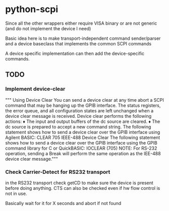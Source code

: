 python-scpi
===========

Since all the other wrappers either require VISA binary or are not generic (and do not implement the device I need)

Basic idea here is to make transport-independent command sender/parser and a device baseclass that implements the common SCPI commands

A device specific implementation can then add the device-specific commands.

## TODO

### Implement device-clear

"""
Using Device Clear
You can send a device clear at any time abort a SCPI command that may be hanging up the GPIB interface. The status registers, the error queue, and all configuration states are left unchanged when a device clear message is received. Device clear performs the following actions:
♦	The input and output buffers of the dc source are cleared. ♦	The dc source is prepared to accept a new command string.
The following statement shows how to send a device clear over the GPIB interface using Agilent BASIC: 
    CLEAR 705	IEEE-488 Device Clear
The following statement shows how to send a device clear over the GPIB interface using the GPIB command library for C or QuickBASIC: 
    IOCLEAR (705)
NOTE:	For RS-232 operation, sending a Break will perform the same operation as the IEE-488 device clear message."""

### Check Carrier-Detect for RS232 transport

in the RS232 transport check getCD to make sure the device is present before doing anything.
CTS can also be checked even if hw flow control is not in use.

Basically wait for it for X seconds and abort if not found

